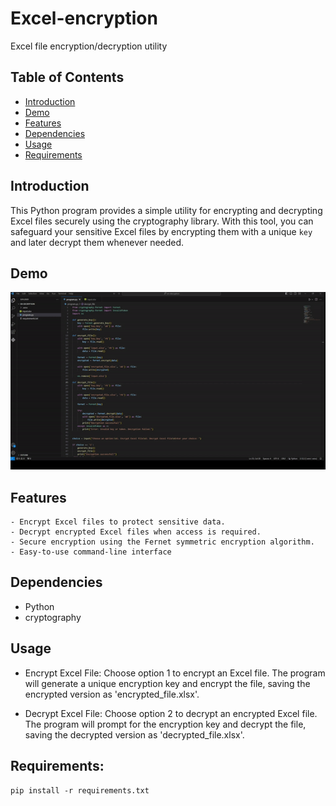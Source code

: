 # Excel-encryption

Excel file encryption/decryption utility

## Table of Contents

 - [Introduction](#introduction)
 - [Demo](#demo)
 - [Features](#features)
 - [Dependencies](#dependencies)
 - [Usage](#usage)
 - [Requirements](#requirements)

## Introduction

This Python program provides a simple utility for encrypting and decrypting Excel files securely using the cryptography library. With this tool, you can safeguard your sensitive Excel files by encrypting them with a unique `key` and later decrypt them whenever needed.

## Demo

![alt text](test.gif)

## Features

    - Encrypt Excel files to protect sensitive data.
    - Decrypt encrypted Excel files when access is required.
    - Secure encryption using the Fernet symmetric encryption algorithm.
    - Easy-to-use command-line interface

## Dependencies

- Python
- cryptography

## Usage

- Encrypt Excel File: Choose option 1 to encrypt an Excel file. The program will generate a unique encryption key and encrypt the file, saving the encrypted version as 'encrypted_file.xlsx'.

- Decrypt Excel File: Choose option 2 to decrypt an encrypted Excel file. The program will prompt for the encryption key and decrypt the file, saving the decrypted version as 'decrypted_file.xlsx'.

## Requirements:
    pip install -r requirements.txt
